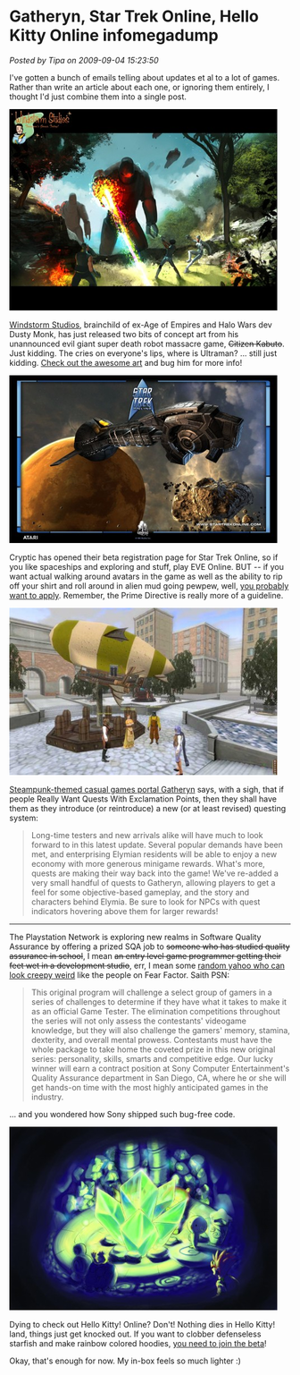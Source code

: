 # Gatheryn, Star Trek Online, Hello Kitty Online infomegadump

*Posted by Tipa on 2009-09-04 15:23:50*

I've gotten a bunch of emails telling about updates et al to a lot of games. Rather than write an article about each one, or ignoring them entirely, I thought I'd just combine them into a single post.

![Concept art from Windstorm Studios](../../../uploads/2009/09/ws_concept2_1024x768-480x360.jpg "Concept art from Windstorm Studios")

[Windstorm Studios](http://www.windstormstudios.com/), brainchild of ex-Age of Empires and Halo Wars dev Dusty Monk, has just released two bits of concept art from his unannounced evil giant super death robot massacre game, ~~Citizen Kabuto~~. Just kidding. The cries on everyone's lips, where is Ultraman? ... still just kidding. [Check out the awesome art](http://www.windstormstudios.com/downloads.html) and bug him for more info!

![Star Trek Online](../../../uploads/2009/09/Wallpaper-010-1680x1050-480x300.jpg "Star Trek Online")

Cryptic has opened their beta registration page for Star Trek Online, so if you like spaceships and exploring and stuff, play EVE Online. BUT -- if you want actual walking around avatars in the game as well as the ability to rip off your shirt and roll around in alien mud going pewpew, well, [you probably want to apply](http://www.startrekonline.com/preview_application). Remember, the Prime Directive is really more of a guideline.

![Gatheryn](../../../uploads/2009/09/main-480x299.jpg "Gatheryn")

[Steampunk-themed casual games portal Gatheryn](http://www.mindfusegames.com/) says, with a sigh, that if people Really Want Quests With Exclamation Points, then they shall have them as they introduce (or reintroduce) a new (or at least revised) questing system:


> Long-time testers and new arrivals alike will have much to look forward to in this latest update. Several popular demands have been met, and enterprising Elymian residents will be able to enjoy a new economy with more generous minigame rewards. What's more, quests are making their way back into the game! We've re-added a very small handful of quests to Gatheryn, allowing players to get a feel for some objective-based gameplay, and the story and characters behind Elymia. Be sure to look for NPCs with quest indicators hovering above them for larger rewards!



---

The Playstation Network is exploring new realms in Software Quality Assurance by offering a prized SQA job to ~~someone who has studied quality assurance in school~~, I mean ~~an entry level game programmer getting their feet wet in a development studio~~, err, I mean some [random yahoo who can look creepy weird](http://www.us.playstation.com/psn/TheTester) like the people on Fear Factor. Saith PSN:


> This original program will challenge a select group of gamers in a series of challenges to determine if they have what it takes to make it as an official Game Tester. The elimination competitions throughout the series will not only assess the contestants' videogame knowledge, but they will also challenge the gamers' memory, stamina, dexterity, and overall mental prowess. Contestants must have the whole package to take home the coveted prize in this new original series: personality, skills, smarts and competitive edge. Our lucky winner will earn a contract position at Sony Computer Entertainment's Quality Assurance department in San Diego, CA, where he or she will get hands-on time with the most highly anticipated games in the industry.



... and you wondered how Sony shipped such bug-free code.

![Ooooh! Shiny crystals!](../../../uploads/2009/09/art_0013_colored2-480x328.jpg "Ooooh! Shiny crystals!")

Dying to check out Hello Kitty! Online? Don't! Nothing dies in Hello Kitty! land, things just get knocked out. If you want to clobber defenseless starfish and make rainbow colored hoodies, [you need to join the beta](http://www.hko.aeriagames.com/)!

Okay, that's enough for now. My in-box feels so much lighter :)

